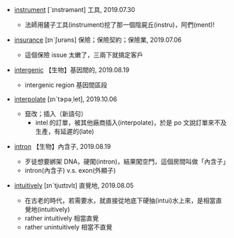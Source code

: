 - [instrument](https://tw.dictionary.search.yahoo.com/search?p=instrument) [ˋɪnstrəmənt] 工具, 2019.07.30
  - 法師用鏟子工具(instrument)挖了那一個陰屍丘(instru)，阿們(ment)!
  
- [insurance](https://tw.dictionary.search.yahoo.com/search?p=insurance) [ɪnˋʃʊrəns] 保險；保險契約；保險業, 2019.07.06
  - 這個保險 issue 太嫩了，三兩下就搞定客戶
  
- [intergenic](https://tw.dictionary.search.yahoo.com/search?p=intergenic) 【生物】基因間的, 2019.08.19
  - intergenic region 基因間區段
  
- [interpolate](https://tw.dictionary.search.yahoo.com/search?p=interpolate) [ɪnˋtɝpə͵let], 2019.10.06
  - 竄改；插入（新語句）
    - intel 的訂單，被其他廠商插入(interpolate)，於是 po 文說訂單來不及生產，有延遲的(late)
  
- [intron](https://tw.dictionary.search.yahoo.com/search?p=intron) 【生物】內含子, 2019.08.19
  - 歹徒想要綁架 DNA，硬闖(intron)，結果闖空門，這個房間叫做「內含子」
  - intron(內含子) v.s. exon(外顯子)
  
- [intuitively](https://tw.dictionary.search.yahoo.com/search?p=intuitively) [ɪnˋtjuɪtɪvlɪ] 直覺地, 2019.08.05
  - 在古老的時代，若需要水，就直接從地底下硬抽(intui)水上來，是相當直覺地(intuitively)
  - rather intuitively 相當直覺
  - rather unintuitively 相當不直覺
